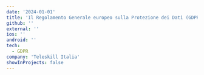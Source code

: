 ```yaml
---
date: '2024-01-01'
title: 'Il Regolamento Generale europeo sulla Protezione dei Dati (GDPR) '
github: ''
external: ''
ios: ''
android: ''
tech:
  - GDPR
company: 'Teleskill Italia'
showInProjects: false
---
```




